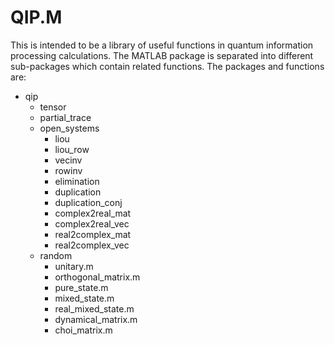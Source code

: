 QIP.M
=====

This is intended to be a library of useful 
functions in quantum information processing calculations.
The MATLAB package is separated into different sub-packages
which contain related functions. The packages and
functions are:

+ qip
  - tensor
  - partial_trace
  - open_systems
    * liou
    * liou_row
    * vecinv
    * rowinv
    * elimination
    * duplication
    * duplication_conj
    * complex2real_mat
    * complex2real_vec
    * real2complex_mat
    * real2complex_vec
  - random
    * unitary.m
    * orthogonal_matrix.m
    * pure_state.m
    * mixed_state.m
    * real_mixed_state.m
    * dynamical_matrix.m
    * choi_matrix.m
